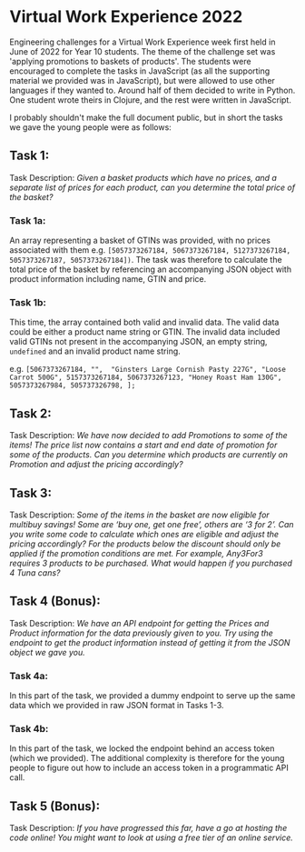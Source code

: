 # Virtual Work Experience 2022

Engineering challenges for a Virtual Work Experience week first held in June of 2022 for Year 10 students. The theme of the challenge set was 'applying promotions to baskets of products'. The students were encouraged to complete the tasks in JavaScript (as all the supporting material we provided was in JavaScript), but were allowed to use other languages if they wanted to. Around half of them decided to write in Python. One student wrote theirs in Clojure, and the rest were written in JavaScript.

I probably shouldn't make the full document public, but in short the tasks we gave the young people were as follows:

## Task 1:

Task Description: _Given a basket products which have no prices, and a separate list of prices for each product, can you determine the total price of the basket?_

### Task 1a:

An array representing a basket of GTINs was provided, with no prices associated with them e.g. `[5057373267184, 5067373267184, 5127373267184, 5057373267187, 5057373267184])`. The task was therefore to calculate the total price of the basket by referencing an accompanying JSON object with product information including name, GTIN and price.

### Task 1b:

This time, the array contained both valid and invalid data. The valid data could be either a product name string or GTIN. The invalid data included valid GTINs not present in the accompanying JSON, an empty string, `undefined` and an invalid product name string.

e.g. `[5067373267184, "",  "Ginsters Large Cornish Pasty 227G", "Loose Carrot 500G", 5157373267184, 5067373267123, "Honey Roast Ham 130G", 5057373267984, 505737326798, ];`

## Task 2:

Task Description: _We have now decided to add Promotions to some of the items! The price list now contains a start and end date of promotion for some of the products. Can you determine which products are currently on Promotion and adjust the pricing accordingly?_

## Task 3:

Task Description: _Some of the items in the basket are now eligible for multibuy savings! Some are ‘buy one, get one free’, others are ‘3 for 2’. Can you write some code to calculate which ones are eligible and adjust the pricing accordingly? For the products below the discount should only be applied if the promotion conditions are met. For example, Any3For3 requires 3 products to be purchased. What would happen if you purchased 4 Tuna cans?_

## Task 4 (Bonus):

Task Description: _We have an API endpoint for getting the Prices and Product information for the data previously given to you. Try using the endpoint to get the product information instead of getting it from the JSON object we gave you._

### Task 4a:

In this part of the task, we provided a dummy endpoint to serve up the same data which we provided in raw JSON format in Tasks 1-3.

### Task 4b:

In this part of the task, we locked the endpoint behind an access token (which we provided). The additional complexity is therefore for the young people to figure out how to include an access token in a programmatic API call.

## Task 5 (Bonus):

Task Description: _If you have progressed this far, have a go at hosting the code online! You might want to look at using a free tier of an online service._
